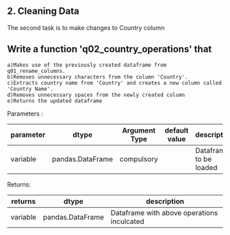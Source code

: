 ## 2. Cleaning Data

The second task is to make changes to Country column

## Write a function 'q02_country_operations' that    
   
    a)Makes use of the previously created dataframe from q01_rename_columns.
    b)Removes unnecessary characters from the column 'Country'.
    c)Extracts country name from 'Country' and creates a new column called 'Country Name'.
    d)Removes unnecessary spaces from the newly created column
    e)Returns the updated dataframe
    
Parameters :

| parameter | dtype          | Argument Type | default value | description                   |
|-----------|----------------|---------------|---------------|-------------------------------|
| variable  |pandas.DataFrame| compulsory    |               | Dataframe to be loaded        |

Returns:

| returns  | dtype            | description                                |
|----------|------------------|--------------------------------------------|
| variable | pandas.DataFrame | Dataframe with above operations inculcated |
